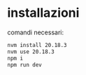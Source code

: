 
# installazioni

comandi necessari:

```bash
nvm install 20.18.3
nvm use 20.18.3
npm i
npm run dev
```
